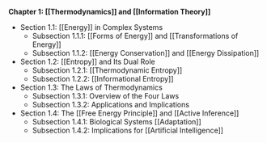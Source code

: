 **Chapter 1: [[Thermodynamics]] and [[Information Theory]]**
- Section 1.1: [[Energy]] in Complex Systems
  - Subsection 1.1.1: [[Forms of Energy]] and [[Transformations of Energy]]
  - Subsection 1.1.2: [[Energy Conservation]] and [[Energy Dissipation]]
- Section 1.2: [[Entropy]] and Its Dual Role
  - Subsection 1.2.1: [[Thermodynamic Entropy]]
  - Subsection 1.2.2: [[Informational Entropy]]
- Section 1.3: The Laws of Thermodynamics
  - Subsection 1.3.1: Overview of the Four Laws
  - Subsection 1.3.2: Applications and Implications
- Section 1.4: The [[Free Energy Principle]] and [[Active Inference]]
  - Subsection 1.4.1: Biological Systems [[Adaptation]]
  - Subsection 1.4.2: Implications for [[Artificial Intelligence]]